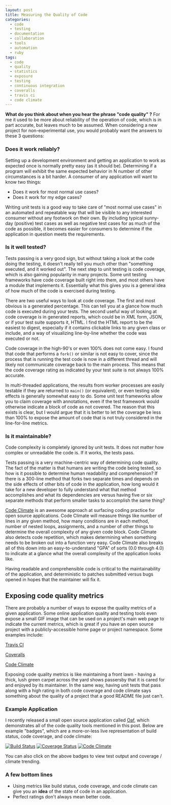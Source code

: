 ```yaml
---
layout: post
title: Measuring the Quality of Code
categories:
  - code
  - testing
  - documentation
  - collaboration
  - tools
  - automation
  - ruby
tags:
  - code
  - quality
  - statistics
  - exposure
  - testing
  - continuous integration
  - coveralls
  - travis ci
  - code climate
---
```


**What do you think about when you hear the phrase "code quality" ?** For me it
used to be more about reliability of the operation of code, which is in part
accurate, but leaves much to be assumed. When considering a new project for
non-experimental use, you would probably want the answers to these 3 questions:

### Does it work reliably?

Setting up a development environment and getting an application to work as
expected once is normally pretty easy (as it should be). Determining if a
program will exhibit the same expected behavior in N number of other
circumstances is a bit harder. A consumer of any application will want to know
two things:

* Does it work for most normal use cases?
* Does it work for my edge cases?

Writing unit tests is a good way to take care of "most normal use cases" in an
automated and repeatable way that will be visible to any interested consumer
without any footwork on their own. By including typical sunny-day (positive)
test cases as well as negative test cases for as much of the code as possible,
it becomes easier for consumers to determine if the application in question
meets the requirements.

### Is it well tested?

Tests passing is a very good sign, but without taking a look at the code doing
the testing, it doesn't really tell you much other than "something executed, and
it worked out". The next step to unit testing is code coverage, which is also
gaining popularity in many projects. Some unit testing frameworks have code
coverage built right into them, and most others have a module that implements
it. Essentially what this gives you is a general idea of how much of the code is
exercised during testing.

There are two useful ways to look at code coverage. The first and most obvious
is a generated percentage. This can tell you at a glance how much code is
executed during your tests. The second useful way of looking at code coverage is
in generated reports, which could be in XML form, JSON, or if your test suite
supports it, HTML. I find the HTML report to be the easiest to digest,
especially if it contains clickable links to any given class or include, and a
way of visualizing line-by-line whether the code was executed or not.

Code coverage in the high-90's or even 100% does not come easy. I found that
code that performs a `fork()` or similar is not easy to cover, since the process
that is running the test code is now in a different thread and will likely not
communicate coverage back to the main process. This means that the code
coverage rating as indicated by your test suite is not always 100% accurate.

In multi-threaded applications, the results from worker processes are easily
testable if they are returned to `main()` (or equivalent), or even testing side
effects is generally somewhat easy to do. Some unit test frameworks allow you to
claim coverage with annotations, even if the test framework would otherwise
indicate a block of code as not covered. The reason that this exists is clear,
but I would argue that it is better to let the coverage be less than 100% to
expose the amount of code that is not truly considered in the line-for-line
metrics.

### Is it maintainable?

Code complexity is completely ignored by unit tests. It does not matter how
complex or unreadable the code is. If it works, the tests pass.

Tests passing is a very machine-centric way of determining code quality. The
fact of the matter is that humans are writing the code being tested, so how is
it possible to determine human readability and comprehension? If there is a
300-line method that forks two separate times and depends on the side effects of
other bits of code in the application, how long would it take for a new
developer to fully understand what that method accomplishes and what its
dependencies are versus having five or six separate methods that perform
smaller tasks to accomplish the same thing?

[Code Climate](https://codeclimate.com) is an awesome approach at surfacing
coding practice for open source applications. Code Climate will measure things
like number of lines in any given method, how many conditions are in each
method, number of nested loops, assignments, and a number of other things to
determine the overall complexity of any given code block. Code Climate also
detects code repetition, which makes determining when something needs to be
broken out into a function very easy. Code Climate also breaks all of this down
into an easy-to-understand "GPA" of sorts (0.0 through 4.0) to indicate at a
glance what the overall complexity of the application looks like.

Having readable and comprehensible code is critical to the maintainability of
the application, and deterministic to patches submitted versus bugs opened in
hopes that the maintainer will fix it.

Exposing code quality metrics
-----------------------------

There are probably a number of ways to expose the quality metrics of a given
application. Some online application quality and testing tools even expose a
small GIF image that can be used on a project's main web page to indicate the
current metrics, which is great if you have an open source project with a
publicly-accessible home page or project namespace. Some examples include:

[Travis CI](https://www.travis-ci.org)

[Coveralls](https://coveralls.io)

[Code Climate](https://codeclimate.com)

Exposing code quality metrics is like maintaining a front lawn - having a thick,
lush green carpet across the yard shows passersby that it is cared for and
enjoyed by its maintainer. In the same way, having unit tests that pass along
with a high rating in both code coverage and code climate says something about
the quality of a project that a good README file just can't.

### Example Application

I recently released a small open source application called
[Oaf](https://github.com/ryanuber/oaf), which demonstrates all of the code
quality tools mentioned in this post. Below are example "badges", which are a
more-or-less live representation of build status, code coverage, and code
climate:

[![Build Status](https://travis-ci.org/ryanuber/oaf.png)](https://travis-ci.org/ryanuber/oaf)
[![Coverage Status](https://coveralls.io/repos/ryanuber/oaf/badge.png)](https://coveralls.io/r/ryanuber/oaf)
[![Code Climate](https://codeclimate.com/github/ryanuber/oaf.png)](https://codeclimate.com/github/ryanuber/oaf)

You can also click on the above badges to view test output and coverage /
climate trending.

### A few bottom lines

* Using metrics like build status, code coverage, and code climate can give you
  an **idea** of the state of code in an application.
* Perfect ratings don't always mean better code.
